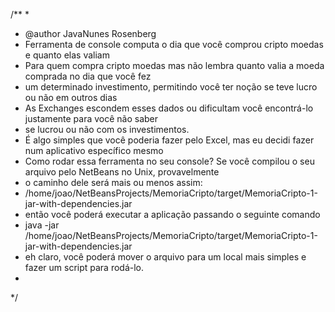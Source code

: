 /**
 *
 * @author JavaNunes Rosenberg
 *  Ferramenta de console computa o dia que você comprou cripto moedas e quanto elas valiam
 *  Para quem compra cripto moedas mas não lembra quanto valia a moeda comprada no dia que você fez
 *  um determinado investimento, permitindo você ter noção se teve lucro ou não em outros dias
 *  As Exchanges escondem esses dados ou dificultam você encontrá-lo justamente para você não saber
 *  se lucrou ou não com os investimentos.
 *  É algo simples que você poderia fazer pelo Excel, mas eu decidi fazer num aplicativo específico mesmo
 *  Como rodar essa ferramenta no seu console? Se você compilou o seu arquivo pelo NetBeans no Unix, provavelmente
 *  o caminho dele será mais ou menos assim:
 *  /home/joao/NetBeansProjects/MemoriaCripto/target/MemoriaCripto-1-jar-with-dependencies.jar
 *  então você poderá executar a aplicação passando o seguinte comando
 *  java -jar /home/joao/NetBeansProjects/MemoriaCripto/target/MemoriaCripto-1-jar-with-dependencies.jar
 *  eh claro, você poderá mover o arquivo para um local mais simples e fazer um script para rodá-lo.
 *
 */
